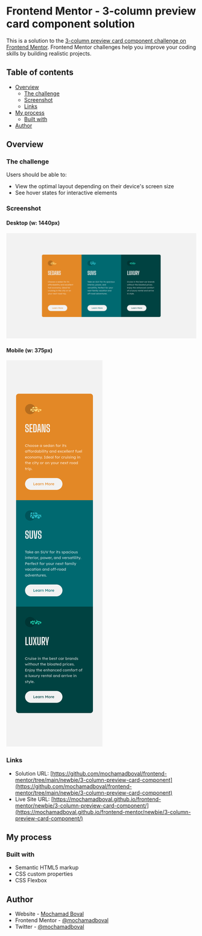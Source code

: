 # Frontend Mentor - 3-column preview card component solution

This is a solution to the [3-column preview card component challenge on Frontend Mentor](https://www.frontendmentor.io/challenges/3column-preview-card-component-pH92eAR2-). Frontend Mentor challenges help you improve your coding skills by building realistic projects. 

## Table of contents

- [Overview](#overview)
  - [The challenge](#the-challenge)
  - [Screenshot](#screenshot)
  - [Links](#links)
- [My process](#my-process)
  - [Built with](#built-with)
- [Author](#author)

## Overview

### The challenge

Users should be able to:

- View the optimal layout depending on their device's screen size
- See hover states for interactive elements

### Screenshot

#### Desktop (w: 1440px)
![3-column preview card component on desktop](./screenshot.png)

#### Mobile (w: 375px)
![3-column preview card component on mobile](./screenshot-mobile.png)

### Links

- Solution URL: [https://github.com/mochamadboval/frontend-mentor/tree/main/newbie/3-column-preview-card-component](https://github.com/mochamadboval/frontend-mentor/tree/main/newbie/3-column-preview-card-component)
- Live Site URL: [https://mochamadboval.github.io/frontend-mentor/newbie/3-column-preview-card-component/](https://mochamadboval.github.io/frontend-mentor/newbie/3-column-preview-card-component/)

## My process

### Built with

- Semantic HTML5 markup
- CSS custom properties
- CSS Flexbox

## Author

- Website - [Mochamad Boval](https://mochboval.com)
- Frontend Mentor - [@mochamadboval](https://frontendmentor.io/profile/mochamadboval)
- Twitter - [@mochamadboval](https://twitter.com/mochamadboval)
